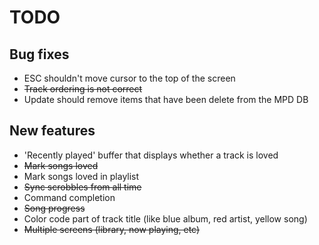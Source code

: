 TODO
====

Bug fixes
---------
- ESC shouldn't move cursor to the top of the screen
- ~~Track ordering is not correct~~
- Update should remove items that have been delete from the MPD DB

New features
------------
- 'Recently played' buffer that displays whether a track is loved
- ~~Mark songs loved~~
- Mark songs loved in playlist
- ~~Sync scrobbles from all time~~
- Command completion
- ~~Song progress~~
- Color code part of track title (like blue album, red artist, yellow song)
- ~~Multiple screens (library, now playing, etc)~~
